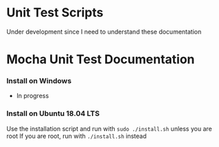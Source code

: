 # Unit Test Scripts
Under development since I need to understand these documentation

# Mocha Unit Test Documentation
### Install on Windows

* In progress

### Install on Ubuntu 18.04 LTS
Use the installation script and run with `sudo ./install.sh` unless you are root
If you are root, run with `./install.sh` instead

